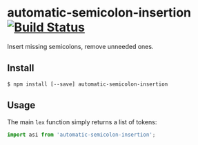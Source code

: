 # automatic-semicolon-insertion [![Build Status](https://travis-ci.org/decaffeinate/coffee-lex.svg?branch=master)](https://travis-ci.org/decaffeinate/coffee-lex)

Insert missing semicolons, remove unneeded ones.

## Install

```
$ npm install [--save] automatic-semicolon-insertion
```

## Usage

The main `lex` function simply returns a list of tokens:

```js
import asi from 'automatic-semicolon-insertion';


```
